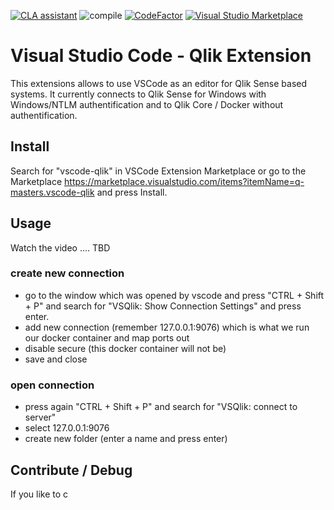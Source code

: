[![CLA assistant](https://cla-assistant.io/readme/badge/q-masters/vsqlik)](https://cla-assistant.io/q-masters/vsqlik)
![compile](https://github.com/q-masters/vsqlik/workflows/compile/badge.svg)
[![CodeFactor](https://www.codefactor.io/repository/github/q-masters/vsqlik/badge)](https://www.codefactor.io/repository/github/q-masters/vsqlik)
[![Visual Studio Marketplace](https://vsmarketplacebadge.apphb.com/installs-short/q-masters.vscode-qlik.svg)](https://marketplace.visualstudio.com/items?itemName=q-masters.vscode-qlik)

# Visual Studio Code - Qlik Extension

This extensions allows to use VSCode as an editor for Qlik Sense based systems.
It currently connects to Qlik Sense for Windows with Windows/NTLM authentification
and to Qlik Core / Docker without authentification.

## Install

Search for "vscode-qlik" in VSCode Extension Marketplace or go to
the Marketplace https://marketplace.visualstudio.com/items?itemName=q-masters.vscode-qlik and press Install.





## Usage

Watch the video .... TBD

### create new connection

- go to the window which was opened by vscode and press "CTRL + Shift + P" and search for "VSQlik: Show Connection Settings" and press enter.
- add new connection (remember 127.0.0.1:9076) which is what we run our docker container and map ports out
- disable secure (this docker container will not be)
- save and close

### open connection

- press again "CTRL + Shift + P" and search for "VSQlik: connect to server"
- select 127.0.0.1:9076
- create new folder (enter a name and press enter)

## Contribute / Debug

If you like to c
